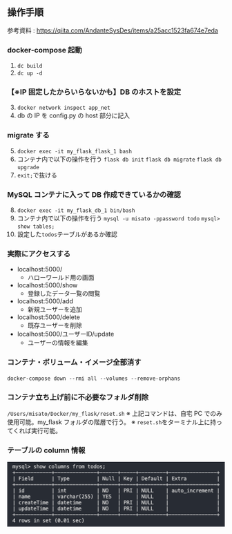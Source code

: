 ## 操作手順

参考資料 : https://qiita.com/AndanteSysDes/items/a25acc1523fa674e7eda

### docker-compose 起動

1. `dc build`
2. `dc up -d`

### 【※IP 固定したからいらないかも】DB のホストを設定

3. `docker network inspect app_net`
4. db の IP を config.py の host 部分に記入

### migrate する

5. `docker exec -it my_flask_flask_1 bash`
6. コンテナ内で以下の操作を行う
   `flask db init`
   `flask db migrate`
   `flask db upgrade`
7. `exit;`で抜ける

### MySQL コンテナに入って DB 作成できているかの確認

8. `docker exec -it my_flask_db_1 bin/bash`
9. コンテナ内で以下の操作を行う
   `mysql -u misato -ppassword todo`
   `mysql> show tables;`
10. 設定した`todos`テーブルがあるか確認

### 実際にアクセスする

- localhost:5000/
  - ハローワールド用の画面
- localhost:5000/show
  - 登録したデータ一覧の閲覧
- localhost:5000/add
  - 新規ユーザーを追加
- localhost:5000/delete
  - 既存ユーザーを削除
- localhost:5000/ユーザーID/update
  - ユーザーの情報を編集

### コンテナ・ボリューム・イメージ全部消す

`docker-compose down --rmi all --volumes --remove-orphans`

### コンテナ立ち上げ前に不必要なフォルダ削除

`/Users/misato/Docker/my_flask/reset.sh`
※ 上記コマンドは、自宅 PC でのみ使用可能。my_flask フォルダの階層で行う。
※ `reset.sh`をターミナル上に持ってくれば実行可能。

### テーブルの column 情報

![画像](image/tables.png)

